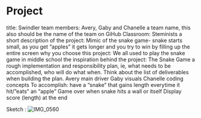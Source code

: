 # Project

title: Swindler
team members: Avery, Gaby and Chanelle
a team name, this also should be the name of the team on GiHub Classroom: Steminists
a short description of the project: Mimic of the snake game- snake starts small, as you get “apples” it gets longer and you try to win by filling up the entire screen
why you choose this project: We all used to play the snake game in middle school
the inspiration behind the project: The Snake Game
a rough implementation and responsibility plan, ie, what needs to be accomplished, who will do what when.  Think about the list of deliverables when building the plan.
Avery main driver
Gaby visuals
Chanelle coding concepts
To accomplish: have a “snake” that gains length everytime it hit/”eats” an “apple”
Game over when snake hits a wall or itself
Display score (length) at the end

Sketch : 
![IMG_0560](https://github.com/mac-comp123-s24-alhashim/project-03-gaby-avery-chanelle-final-project/assets/157162574/25c6fc76-3767-4f1f-998a-f6a7389ac4f2)
